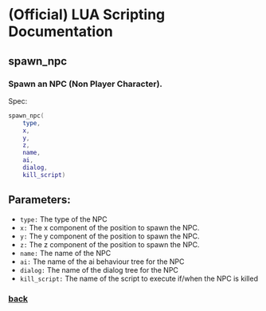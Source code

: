 
# (Official) LUA Scripting Documentation

## spawn_npc

### Spawn an NPC (Non Player Character).

Spec:
```lua
spawn_npc(
	type,
	x,
	y,
	z,
	name,
	ai,
	dialog,
	kill_script)
```
## Parameters:
- `type:` The type of the NPC
- `x:` The x component of the position to spawn the NPC.
- `y:` The y component of the position to spawn the NPC.
- `z:` The z component of the position to spawn the NPC.
- `name:` The name of the NPC
- `ai:` The name of the ai behaviour tree for the NPC
- `dialog:` The name of the dialog tree for the NPC
- `kill_script:` The name of the script to execute if/when the NPC is killed

### [back](../npcs)
